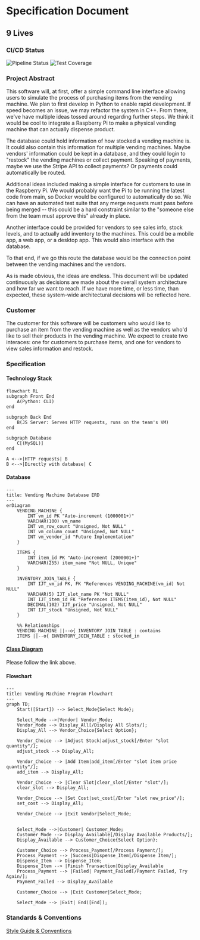 # Specification Document

## 9 Lives

### CI/CD Status
![Pipeline Status](https://git.doit.wisc.edu/cdis/cs/courses/cs506/sp2025/team/T_19/Project_19/badges/main/pipeline.svg)
![Test Coverage](https://git.doit.wisc.edu/cdis/cs/courses/cs506/sp2025/team/T_19/Project_19/badges/main/coverage.svg)

### Project Abstract
This software will, at first, offer a simple command line interface allowing users to simulate the process of purchasing items from the vending machine. We plan to first develop in Python to enable rapid development. If speed becomes an issue, we may refactor the system in C++. From there, we've have multiple ideas tossed around regarding further steps. We think it would be cool to integrate a Raspberry Pi to make a physical vending machine that can actually dispense product.  

The database could hold information of how stocked a vending machine is. It could also contain this information for multiple vending machines. Maybe vendors' information could be kept in a database, and they could login to "restock" the vending machines or collect payment. Speaking of payments, maybe we use the Stripe API to collect payments? Or payments could automatically be routed.  

Additional ideas included making a simple interface for customers to use in the Raspberry Pi. We would probably want the Pi to be running the latest code from main, so Docker would be configured to automatically do so. We can have an automated test suite that any merge requests must pass before being merged -- this could be a hard constraint similar to the "someone else from the team must approve this" already in place.  

Another interface could be provided for vendors to see sales info, stock levels, and to actually add inventory to the machines. This could be a mobile app, a web app, or a desktop app. This would also interface with the database.  

To that end, if we go this route the database would be the connection point between the vending machines and the vendors.  

As is made obvious, the ideas are endless. This document will be updated continuously as decisions are made about the overall system architecture and how far we want to reach. If we have more time, or less time, than expected, these system-wide architectural decisions will be reflected here.  

### Customer
The customer for this software will be customers who would like to purchase an item from the vending machine as well as the vendors who'd like to sell their products in the vending machine. We expect to create two interaces: one for customers to purchase items, and one for vendors to view sales information and restock.

### Specification

#### Technology Stack

```mermaid
flowchart RL
subgraph Front End
    A(Python: CLI)
end
	
subgraph Back End
    B(JS Server: Serves HTTP requests, runs on the team's VM)
end
	
subgraph Database
    C[(MySQL)]
end

A <-->|HTTP requests| B
B <-->|Directly with database| C
```

#### Database

```mermaid
---
title: Vending Machine Database ERD
---
erDiagram
    VENDING_MACHINE {
        INT vm_id PK "Auto-increment (1000001+)"
        VARCHAR(100) vm_name
        INT vm_row_count "Unsigned, Not NULL"
        INT vm_column_count "Unsigned, Not NULL"
        INT vm_vendor_id "Future Implementation"
    }

    ITEMS {
        INT item_id PK "Auto-increment (2000001+)"
        VARCHAR(255) item_name "Not NULL, Unique"
    }

    INVENTORY_JOIN_TABLE {
        INT IJT_vm_id PK, FK "References VENDING_MACHINE(vm_id) Not NULL"
        VARCHAR(5) IJT_slot_name PK "Not NULL"
        INT IJT_item_id FK "References ITEMS(item_id), Not NULL"
        DECIMAL(102) IJT_price "Unsigned, Not NULL"
        INT IJT_stock "Unsigned, Not NULL"
    }

    %% Relationships
    VENDING_MACHINE ||--o{ INVENTORY_JOIN_TABLE : contains
    ITEMS ||--o{ INVENTORY_JOIN_TABLE : stocked_in

```

#### [Class Diagram](docs/architecture.md)

Please follow the link above.

#### Flowchart

```mermaid
---
title: Vending Machine Program Flowchart
---
graph TD;
    Start([Start]) --> Select_Mode{Select Mode};
    
    Select_Mode -->|Vendor| Vendor_Mode;
    Vendor_Mode --> Display_All[/Display All Slots/];
    Display_All --> Vendor_Choice{Select Option};

    Vendor_Choice --> |Adjust Stock|adjust_stock[/Enter "slot quantity"/];
    adjust_stock --> Display_All;

    Vendor_Choice --> |Add Item|add_item[/Enter "slot item price quantity"/];
    add_item --> Display_All;

    Vendor_Choice --> |Clear Slot|clear_slot[/Enter "slot"/];
    clear_slot --> Display_All;

    Vendor_Choice --> |Set Cost|set_cost[/Enter "slot new_price"/];
    set_cost --> Display_All;

    Vendor_Choice --> |Exit Vendor|Select_Mode;

    
    Select_Mode -->|Customer| Customer_Mode;
    Customer_Mode --> Display_Available[/Display Available Products/];
    Display_Available --> Customer_Choice{Select Option};

    Customer_Choice --> Process_Payment[/Process Payment/];
    Process_Payment --> |Success|Dispense_Item[/Dispense Item/];
    Dispense_Item --> Dispense_Item;
    Dispense_Item --> |Finish Transaction|Display_Available
    Process_Payment --> |Failed| Payment_Failed[/Payment Failed, Try Again/];
    Payment_Failed --> Display_Available
    
    Customer_Choice --> |Exit Customer|Select_Mode;

    Select_Mode --> |Exit| End([End]);
```

### Standards & Conventions

<!--This is a link to a seperate coding conventions document / style guide-->
[Style Guide & Conventions](STYLE.md)

